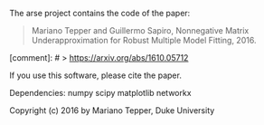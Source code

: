 The arse project contains the code of the paper:

> Mariano Tepper and Guillermo Sapiro,
> Nonnegative Matrix Underapproximation for Robust Multiple Model Fitting, 2016.

[comment]: # > https://arxiv.org/abs/1610.05712

If you use this software, please cite the paper.

Dependencies:
numpy
scipy
matplotlib
networkx

Copyright (c) 2016 by Mariano Tepper, Duke University
